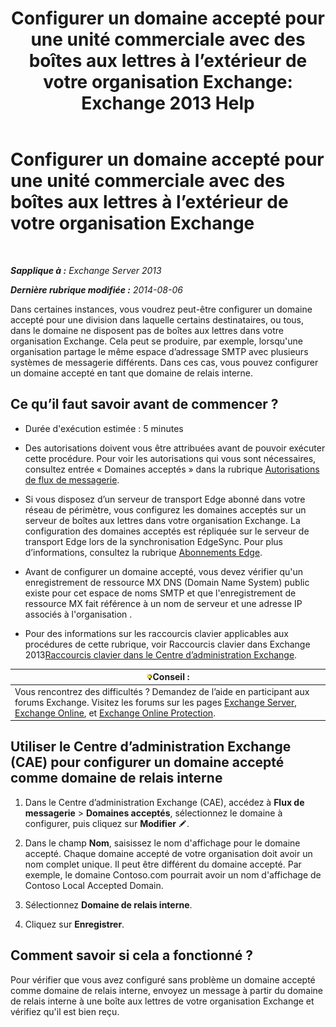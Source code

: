 ﻿---
title: 'Configurer un domaine accepté pour une unité commerciale avec des boîtes aux lettres à l’extérieur de votre organisation Exchange: Exchange 2013 Help'
TOCTitle: Configurer un domaine accepté pour une unité commerciale avec des boîtes aux lettres à l’extérieur de votre organisation Exchange
ms:assetid: ff46310b-5392-4eac-97bc-d39d397e1ce1
ms:mtpsurl: https://technet.microsoft.com/fr-fr/library/JJ657737(v=EXCHG.150)
ms:contentKeyID: 50479640
ms.date: 04/24/2018
mtps_version: v=EXCHG.150
ms.translationtype: HT
---

# Configurer un domaine accepté pour une unité commerciale avec des boîtes aux lettres à l’extérieur de votre organisation Exchange

 

_**Sapplique à :** Exchange Server 2013_

_**Dernière rubrique modifiée :** 2014-08-06_

Dans certaines instances, vous voudrez peut-être configurer un domaine accepté pour une division dans laquelle certains destinataires, ou tous, dans le domaine ne disposent pas de boîtes aux lettres dans votre organisation Exchange. Cela peut se produire, par exemple, lorsqu'une organisation partage le même espace d’adressage SMTP avec plusieurs systèmes de messagerie différents. Dans ces cas, vous pouvez configurer un domaine accepté en tant que domaine de relais interne.

## Ce qu’il faut savoir avant de commencer ?

  - Durée d'exécution estimée : 5 minutes

  - Des autorisations doivent vous être attribuées avant de pouvoir exécuter cette procédure. Pour voir les autorisations qui vous sont nécessaires, consultez entrée « Domaines acceptés » dans la rubrique [Autorisations de flux de messagerie](mail-flow-permissions-exchange-2013-help.md).

  - Si vous disposez d’un serveur de transport Edge abonné dans votre réseau de périmètre, vous configurez les domaines acceptés sur un serveur de boîtes aux lettres dans votre organisation Exchange. La configuration des domaines acceptés est répliquée sur le serveur de transport Edge lors de la synchronisation EdgeSync. Pour plus d’informations, consultez la rubrique [Abonnements Edge](edge-subscriptions-exchange-2013-help.md).

  - Avant de configurer un domaine accepté, vous devez vérifier qu'un enregistrement de ressource MX DNS (Domain Name System) public existe pour cet espace de noms SMTP et que l'enregistrement de ressource MX fait référence à un nom de serveur et une adresse IP associés à l'organisation .

  - Pour des informations sur les raccourcis clavier applicables aux procédures de cette rubrique, voir Raccourcis clavier dans Exchange 2013[Raccourcis clavier dans le Centre d’administration Exchange](keyboard-shortcuts-in-the-exchange-admin-center-exchange-online-protection-help.md).

<table>
<thead>
<tr class="header">
<th><img src="images/Bb125224.tip(EXCHG.150).gif" title="Conseil" alt="Conseil" />Conseil :</th>
</tr>
</thead>
<tbody>
<tr class="odd">
<td>Vous rencontrez des difficultés ? Demandez de l’aide en participant aux forums Exchange. Visitez les forums sur les pages <a href="https://go.microsoft.com/fwlink/p/?linkid=60612">Exchange Server</a>, <a href="https://go.microsoft.com/fwlink/p/?linkid=267542">Exchange Online</a>, et <a href="https://go.microsoft.com/fwlink/p/?linkid=285351">Exchange Online Protection</a>.</td>
</tr>
</tbody>
</table>


## Utiliser le Centre d’administration Exchange (CAE) pour configurer un domaine accepté comme domaine de relais interne

1.  Dans le Centre d’administration Exchange (CAE), accédez à **Flux de messagerie** \> **Domaines acceptés**, sélectionnez le domaine à configurer, puis cliquez sur **Modifier** ![Icône Modifier](images/Bb124582.6f53ccb2-1f13-4c02-bea0-30690e6ea71d(EXCHG.150).gif "Icône Modifier").

2.  Dans le champ **Nom**, saisissez le nom d'affichage pour le domaine accepté. Chaque domaine accepté de votre organisation doit avoir un nom complet unique. Il peut être différent du domaine accepté. Par exemple, le domaine Contoso.com pourrait avoir un nom d'affichage de Contoso Local Accepted Domain.

3.  Sélectionnez **Domaine de relais interne**.

4.  Cliquez sur **Enregistrer**.

## Comment savoir si cela a fonctionné ?

Pour vérifier que vous avez configuré sans problème un domaine accepté comme domaine de relais interne, envoyez un message à partir du domaine de relais interne à une boîte aux lettres de votre organisation Exchange et vérifiez qu'il est bien reçu.

